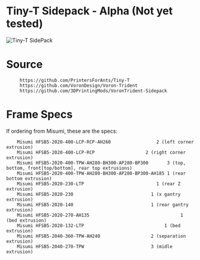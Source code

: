 # Tiny-T Sidepack - Alpha (Not yet tested)
                  
 ![Tiny-T SidePack](https://github.com/LANCER245/Tiny-T-Sidepack/blob/main/images/Tiny-t-Sidepack.jpg)

# Source
         https://github.com/PrintersForAnts/Tiny-T
         https://github.com/VoronDesign/Voron-Trident
         https://github.com/3DPrintingMods/VoronTrident-Sidepack

# Frame Specs
If ordering from Misumi, these are the specs:

        Misumi HFSB5-2020-400-LCP-RCP-AH260		         	2 (left corner extrusion)
        Misumi HFSB5-2020-400-LCP-RCP		         	2 (right corner extrusion)
        Misumi HFSB5-2020-400-TPW-AH280-BH300-AP280-BP300		3 (top, bottom, front[top/bottom], rear top extrusions)
        Misumi HFSB5-2020-400-TPW-AH280-BH300-AP280-BP300-AH185	1 (rear bottom extrusion)
        Misumi HFSB5-2020-230-LTP			                1 (rear Z extrusion)
        Misumi HFSB5-2020-230			                  1 (x gantry extrusion)
        Misumi HFSB5-2020-140			                  1 (rear gantry extrusion)
        Misumi HFSB5-2020-270-AH135			        		         1 (bed extrusion)
        Misumi HFSB5-2020-132-LTP			      	           1 (bed extrusion)
        Misumi HFSB5-2040-360-TPW-AH240                   2 (separation extrusion)
        Misumi HFSB5-2040-270-TPW                         3 (midle extrusion)
